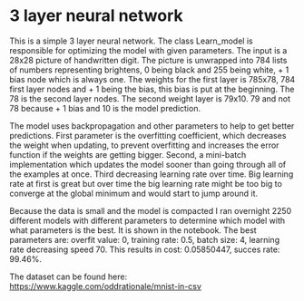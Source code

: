 # 3 layer neural network
This is a simple 3 layer neural network. The class Learn_model is responsible for optimizing the model with given parameters. The input is a 28x28 picture of handwritten digit. The picture is unwrapped into 784 lists of numbers representing brightens, 0 being black and 255 being white, + 1 bias node which is always one. The weights for the first layer is 785x78, 784 first layer nodes and + 1 being the bias, this bias is put at the beginning. The 78 is the second layer nodes. The second weight layer is 79x10. 79 and not 78 because + 1 bias and 10 is the model prediction.

The model uses backpropagation and other parameters to help to get better predictions. First parameter is the overfitting coefficient, which decreases the weight when updating, to prevent overfitting and increases the error function if the weights are getting bigger. Second, a mini-batch implementation which updates the model sooner than going through all of the examples at once. Third decreasing learning rate over time. Big learning rate at first is great but over time the big learning rate might be too big to converge at the global minimum and would start to jump around it.

Because the data is small and the model is compacted I ran overnight 2250 different models with different parameters to determine which model with what parameters is the best. It is shown in the notebook. The best parameters are: overfit value: 0, training rate: 0.5, batch size: 4, learning rate decreasing speed 70. This results in cost: 0.05850447, succes rate: 99.46%. 

The dataset can be found here: https://www.kaggle.com/oddrationale/mnist-in-csv
